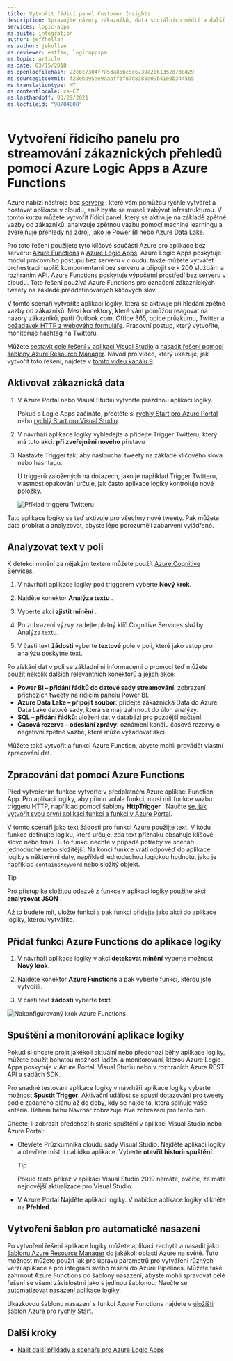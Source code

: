```yaml
---
title: Vytvořit řídicí panel Customer Insights
description: Spravujte názory zákazníků, data sociálních médií a další informace vytvořením řídicího panelu zákazníka pomocí Azure Logic Apps a Azure Functions
services: logic-apps
ms.suite: integration
author: jeffhollan
ms.author: jehollan
ms.reviewer: estfan, logicappspm
ms.topic: article
ms.date: 03/15/2018
ms.openlocfilehash: 22e0c7304f7a53a86bc5c6739a2061352d738d29
ms.sourcegitcommit: f28ebb95ae9aaaff3f87d8388a09b41e0b3445b5
ms.translationtype: MT
ms.contentlocale: cs-CZ
ms.lasthandoff: 03/29/2021
ms.locfileid: "98784808"
---
```

# <a name="create-a-streaming-customer-insights-dashboard-with-azure-logic-apps-and-azure-functions"></a>Vytvoření řídicího panelu pro streamování zákaznických přehledů pomocí Azure Logic Apps a Azure Functions

Azure nabízí nástroje bez [serveru](https://azure.microsoft.com/solutions/serverless/) , které vám pomůžou rychle vytvářet a hostovat aplikace v cloudu, aniž byste se museli zabývat infrastrukturou. V tomto kurzu můžete vytvořit řídicí panel, který se aktivuje na základě zpětné vazby od zákazníků, analyzuje zpětnou vazbu pomocí machine learningu a zveřejňuje přehledy na zdroj, jako je Power BI nebo Azure Data Lake.

Pro toto řešení použijete tyto klíčové součásti Azure pro aplikace bez serveru: [Azure Functions](https://azure.microsoft.com/services/functions/) a [Azure Logic Apps](https://azure.microsoft.com/services/logic-apps/).
Azure Logic Apps poskytuje modul pracovního postupu bez serveru v cloudu, takže můžete vytvářet orchestraci napříč komponentami bez serveru a připojit se k 200 službám a rozhraním API. Azure Functions poskytuje výpočetní prostředí bez serveru v cloudu. Toto řešení používá Azure Functions pro označení zákaznických tweety na základě předdefinovaných klíčových slov.

V tomto scénáři vytvoříte aplikaci logiky, která se aktivuje při hledání zpětné vazby od zákazníků. Mezi konektory, které vám pomůžou reagovat na názory zákazníků, patří Outlook.com, Office 365, opice průzkumu, Twitter a [požadavek HTTP z webového formuláře](/archive/blogs/logicapps/calling-a-logic-app-from-an-html-form). Pracovní postup, který vytvoříte, monitoruje hashtag na Twitteru.

Můžete [sestavit celé řešení v aplikaci Visual Studio](../logic-apps/quickstart-create-logic-apps-with-visual-studio.md) a [nasadit řešení pomocí šablony Azure Resource Manager](../logic-apps/logic-apps-deploy-azure-resource-manager-templates.md). Návod pro video, který ukazuje, jak vytvořit toto řešení, najdete v [tomto videu kanálu 9](https://aka.ms/logicappsdemo). 

## <a name="trigger-on-customer-data"></a>Aktivovat zákaznická data

1. V Azure Portal nebo Visual Studiu vytvořte prázdnou aplikaci logiky. 

   Pokud s Logic Apps začínáte, přečtěte si [rychlý Start pro Azure Portal](../logic-apps/quickstart-create-first-logic-app-workflow.md) nebo [rychlý Start pro Visual Studio](../logic-apps/quickstart-create-logic-apps-with-visual-studio.md).

2. V návrháři aplikace logiky vyhledejte a přidejte Trigger Twitteru, který má tuto akci: **při zveřejnění nového** přístavu

3. Nastavte Trigger tak, aby naslouchal tweety na základě klíčového slova nebo hashtagu.

   U triggerů založených na dotazech, jako je například Trigger Twitteru, vlastnost opakování určuje, jak často aplikace logiky kontroluje nové položky.

   ![Příklad triggeru Twitteru][1]

Tato aplikace logiky se teď aktivuje pro všechny nové tweety. Pak můžete data probírat a analyzovat, abyste lépe porozuměli zabarvení vyjádřené. 

## <a name="analyze-tweet-text"></a>Analyzovat text v poli

K detekci mínění za nějakým textem můžete použít [Azure Cognitive Services](https://azure.microsoft.com/services/cognitive-services/).

1. V návrháři aplikace logiky pod triggerem vyberte **Nový krok**.

2. Najděte konektor **Analýza textu** .

3. Vyberte akci **zjistit mínění** .

4. Po zobrazení výzvy zadejte platný klíč Cognitive Services služby Analýza textu.

5. V části text **žádosti** vyberte **textové** pole v poli, které jako vstup pro analýzu poskytne text.

Po získání dat v poli se základními informacemi o promoci teď můžete použít několik dalších relevantních konektorů a jejich akce:

* **Power BI – přidání řádků do datové sady streamování**: zobrazení příchozích tweety na řídicím panelu Power BI.
* **Azure Data Lake – připojit soubor**: přidejte zákaznická Data do Azure Data Lake datové sady, která se mají zahrnout do úloh analýzy.
* **SQL – přidání řádků**: uložení dat v databázi pro pozdější načtení.
* **Časová rezerva – odeslání zprávy**: oznámení kanálu časové rezervy o negativní zpětné vazbě, která může vyžadovat akci.

Můžete také vytvořit a funkci Azure Function, abyste mohli provádět vlastní zpracování dat. 

## <a name="process-data-with-azure-functions"></a>Zpracování dat pomocí Azure Functions

Před vytvořením funkce vytvořte v předplatném Azure aplikaci Function App. Pro aplikaci logiky, aby přímo volala funkci, musí mít funkce vazbu triggeru HTTP, například pomocí šablony **HttpTrigger** . Naučte [se, jak vytvořit svou první aplikaci funkcí a funkci v Azure Portal](../azure-functions/functions-get-started.md).

V tomto scénáři jako text žádosti pro funkci Azure použijte text. V kódu funkce definujte logiku, která určuje, zda text příznaku obsahuje klíčové slovo nebo frázi. Tuto funkci nechte v případě potřeby ve scénáři jednoduché nebo složitější.
Na konci funkce vrátí odpověď do aplikace logiky s některými daty, například jednoduchou logickou hodnotu, jako je například `containsKeyword` nebo složitý objekt.

> [!TIP]
> Pro přístup ke složitou odezvě z funkce v aplikaci logiky použijte akci **analyzovat JSON** .

Až to budete mít, uložte funkci a pak funkci přidejte jako akci do aplikace logiky, kterou vytváříte.

## <a name="add-azure-function-to-logic-app"></a>Přidat funkci Azure Functions do aplikace logiky

1. V návrháři aplikace logiky v akci **detekovat mínění** vyberte možnost **Nový krok**.

2. Najděte konektor **Azure Functions** a pak vyberte funkci, kterou jste vytvořili.

3. V části text **žádosti** vyberte **text**.

![Nakonfigurovaný krok Azure Functions][2]

## <a name="run-and-monitor-your-logic-app"></a>Spuštění a monitorování aplikace logiky

Pokud si chcete projít jakékoli aktuální nebo předchozí běhy aplikace logiky, můžete použít bohatou možnost ladění a monitorování, kterou Azure Logic Apps poskytuje v Azure Portal, Visual Studiu nebo v rozhraních Azure REST API a sadách SDK.

Pro snadné testování aplikace logiky v návrháři aplikace logiky vyberte možnost **Spustit Trigger**. Aktivační událost se spustí dotazování pro tweety podle zadaného plánu až do doby, kdy se najde ta, která splňuje vaše kritéria. Během běhu Návrhář zobrazuje živé zobrazení pro tento běh.

Chcete-li zobrazit předchozí historie spuštění v aplikaci Visual Studio nebo Azure Portal: 

* Otevřete Průzkumníka cloudu sady Visual Studio. Najděte aplikaci logiky a otevřete místní nabídku aplikace. Vyberte **otevřít historii spuštění**.

  > [!TIP]
  > Pokud tento příkaz v aplikaci Visual Studio 2019 nemáte, ověřte, že máte nejnovější aktualizace pro Visual Studio.

* V Azure Portal Najděte aplikaci logiky. V nabídce aplikace logiky klikněte na **Přehled**. 

## <a name="create-automated-deployment-templates"></a>Vytvoření šablon pro automatické nasazení

Po vytvoření řešení aplikace logiky můžete aplikaci zachytit a nasadit jako [šablonu Azure Resource Manager](../azure-resource-manager/templates/overview.md) do jakékoli oblasti Azure na světě. Tuto možnost můžete použít jak pro úpravu parametrů pro vytváření různých verzí aplikace a pro integraci svého řešení do Azure Pipelines. Můžete také zahrnout Azure Functions do šablony nasazení, abyste mohli spravovat celé řešení se všemi závislostmi jako s jedinou šablonou. Naučte se [automatizovat nasazení aplikace logiky](logic-apps-azure-resource-manager-templates-overview.md).

Ukázkovou šablonu nasazení s funkcí Azure Functions najdete v [úložišti šablon Azure pro rychlý Start](https://github.com/Azure/azure-quickstart-templates/tree/master/101-function-app-create-dynamic).

## <a name="next-steps"></a>Další kroky

* [Najít další příklady a scénáře pro Azure Logic Apps](logic-apps-examples-and-scenarios.md)

<!-- Image References -->
[1]: ./media/logic-apps-scenario-social-serverless/twitter.png
[2]: ./media/logic-apps-scenario-social-serverless/function.png
